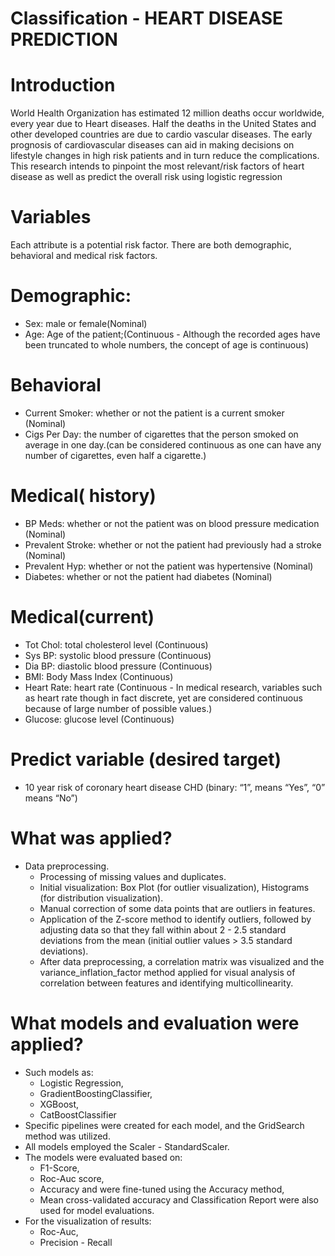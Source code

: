 # Classification - HEART DISEASE PREDICTION
# Introduction
World Health Organization has estimated 12 million deaths occur worldwide, every year due to Heart diseases. Half the deaths in the United States and other developed countries are due to cardio vascular diseases. The early prognosis of cardiovascular diseases can aid in making decisions on lifestyle changes in high risk patients and in turn reduce the complications. This research intends to pinpoint the most relevant/risk factors of heart disease as well as predict the overall risk using logistic regression

# Variables
Each attribute is a potential risk factor. There are both demographic, behavioral and medical risk factors.

# Demographic:
- Sex: male or female(Nominal)
- Age: Age of the patient;(Continuous - Although the recorded ages have been truncated to whole numbers, the concept of age is continuous)
# Behavioral
- Current Smoker: whether or not the patient is a current smoker (Nominal)
- Cigs Per Day: the number of cigarettes that the person smoked on average in one day.(can be considered continuous as one can have any number of cigarettes, even half a cigarette.)
# Medical( history)
- BP Meds: whether or not the patient was on blood pressure medication (Nominal)
- Prevalent Stroke: whether or not the patient had previously had a stroke (Nominal)
- Prevalent Hyp: whether or not the patient was hypertensive (Nominal)
- Diabetes: whether or not the patient had diabetes (Nominal)
# Medical(current)
- Tot Chol: total cholesterol level (Continuous)
- Sys BP: systolic blood pressure (Continuous)
- Dia BP: diastolic blood pressure (Continuous)
- BMI: Body Mass Index (Continuous)
- Heart Rate: heart rate (Continuous - In medical research, variables such as heart rate though in fact discrete, yet are considered continuous because of large number of possible values.)
- Glucose: glucose level (Continuous)
# Predict variable (desired target)
- 10 year risk of coronary heart disease CHD (binary: “1”, means “Yes”, “0” means “No”)
# What was applied?
- Data preprocessing.
  - Processing of missing values and duplicates.
  - Initial visualization: Box Plot (for outlier visualization), Histograms (for distribution visualization).
  - Manual correction of some data points that are outliers in features.
  - Application of the Z-score method to identify outliers, followed by adjusting data so that they fall within about 2 - 2.5 standard deviations from the mean (initial outlier values > 3.5 standard deviations).
  - After data preprocessing, a correlation matrix was visualized and the variance_inflation_factor method applied for visual analysis of correlation between features and identifying multicollinearity.
# What models and evaluation were applied?
- Such models as:
  - Logistic Regression,
  - GradientBoostingClassifier,
  - XGBoost,
  - CatBoostClassifier
- Specific pipelines were created for each model, and the GridSearch method was utilized.
- All models employed the Scaler - StandardScaler.
- The models were evaluated based on:
  - F1-Score,
  - Roc-Auc score,
  - Accuracy and were fine-tuned using the Accuracy method,
  - Mean cross-validated accuracy and Classification Report were also used for model evaluations.
- For the visualization of results:
  - Roc-Auc,
  - Precision - Recall
